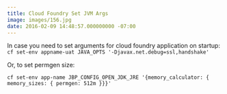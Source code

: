 ```yaml
---
title: Cloud Foundry Set JVM Args
image: images/156.jpg
date: 2016-02-09 14:48:57.000000000 -07:00
---
```

In case you need to set arguments for cloud foundry application on startup:
`cf set-env appname-uat JAVA_OPTS '-Djavax.net.debug=ssl,handshake'`

Or, to set permgen size:

`cf set-env app-name JBP_CONFIG_OPEN_JDK_JRE '{memory_calculator: { memory_sizes: { permgen: 512m }}}'`
